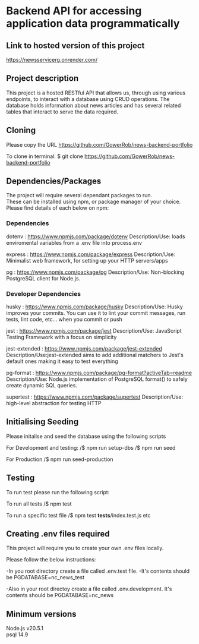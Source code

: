 # Backend API for accessing application data programmatically

## Link to hosted version of this project 
https://newsservicerg.onrender.com/

## Project description
This project is a hosted RESTful API that allows us, through using various endpoints, to interact with a database using CRUD operations.
The database holds information about news articles and has several related tables that interact to serve the data required.



## Cloning
Please copy the URL https://github.com/GowerRob/news-backend-portfolio

To clone in terminal:     $ git clone https://github.com/GowerRob/news-backend-portfolio


## Dependencies/Packages
The project will require several dependant packages to run.  
These can be installed using npm, or package manager of your choice.
Please find details of each below on npm:

### Dependencies

dotenv : https://www.npmjs.com/package/dotenv
    Description/Use: loads enviromental variables from a .env file into process.env


express : https://www.npmjs.com/package/express
    Description/Use: Minimalist web framework, for setting up your HTTP servers/apps

pg : https://www.npmjs.com/package/pg
    Description/Use: Non-blocking PostgreSQL client for Node.js.

### Developer Dependencies

husky : https://www.npmjs.com/package/husky
    Description/Use: Husky improves your commits. You can use it to lint your commit messages, run tests, lint code, etc... when you commit or push

jest : https://www.npmjs.com/package/jest
    Description/Use: JavaScript Testing Framework with a focus on simplicity

jest-extended : https://www.npmjs.com/package/jest-extended
    Description/Use:jest-extended aims to add additional matchers to Jest's default ones making it easy to test everything

pg-format : https://www.npmjs.com/package/pg-format?activeTab=readme
    Description/Use: Node.js implementation of PostgreSQL format() to safely create dynamic SQL queries.

supertest : https://www.npmjs.com/package/supertest
    Description/Use: high-level abstraction for testing HTTP



## Initialising Seeding
Please initalise and seed the database using the following scripts

For Development and testing:
/$ npm run setup-dbs
/$ npm run seed

For Production
/$ npm run seed-production


## Testing
To run test please run the following script:

To run all tests
/$ npm test

To run a specific test file
/$ npm test __tests__/index.test.js        etc


## Creating .env files required 
This project will require you to create your own .env files locally.

Please follow the below instructions:

-In you root directory create a file called .env.test file.
-It's contents should be 
    PGDATABASE=nc_news_test

-Also in your root directoy create a file called .env.development.
It's contents should be 
    PGDATABASE=nc_news

## Minimum versions 
Node.js     v20.5.1     
psql        14.9
